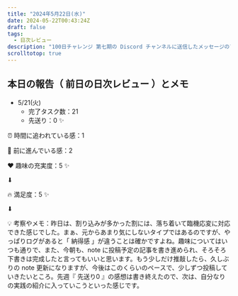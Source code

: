 ```yaml
---
title: "2024年5月22日(水)"
date: 2024-05-22T00:43:24Z
draft: false
tags:
  - 日次レビュー
description: "100日チャレンジ 第七期の Discord チャンネルに送信したメッセージのアーカイブ"
scrolltotop: true
---
```


## 本日の報告（ 前日の日次レビュー ）とメモ

- 5/21(火)
  - 完了タスク数：21
  - 先送り：0 ✨

⏰ 時間に追われている感：1

💪 前に進んでいる感：2

❤️ 趣味の充実度：5 ✨

⬇︎

🔥 満足度：5 ✨

⬇︎

💡 考察やメモ：昨日は、割り込みが多かった割には、落ち着いて臨機応変に対応できた感じでした。まぁ、元からあまり気にしないタイプではあるのですが、やっぱりログがあると「 納得感 」が違うことは確かですよね。趣味についてはいつも通りで、また、今朝も、note に投稿予定の記事を書き進められ、そろそろ下書きは完成したと言ってもいいと思います。もう少しだけ推敲したら、久しぶりの note 更新になりますが、今後はこのくらいのペースで、少しずつ投稿していきたいところ。先週『 先送り0 』の感想は書き終えたので、次は、自分なりの実践の紹介に入っていこうといった感じです。
